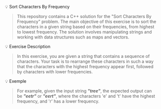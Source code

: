 <aside>
💡 Sort Characters By Frequency

</aside>

> This repository contains a C++ solution for the "Sort Characters By Frequency" problem. The main objective of this exercise is to sort the characters in a given string based on their frequencies, from highest to lowest frequency. The solution involves manipulating strings and working with data structures such as maps and vectors.
> 

<aside>
💡 Exercise Description

</aside>

> In this exercise, you are given a string that contains a sequence of characters. Your task is to rearrange these characters in such a way that the characters with the highest frequency appear first, followed by characters with lower frequencies.
> 

<aside>
💡 Exemple

</aside>

> For example, given the input string ***"tree"***, the expected output can be ***"eetr"*** or ***"eert"***, where the characters 'e' and 't' have the highest frequency, and 'r' has a lower frequency.
>

